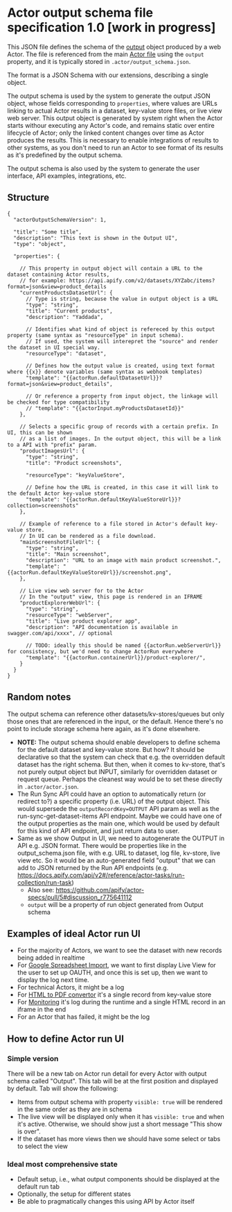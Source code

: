 # Actor output schema file specification 1.0 [work in progress]

This JSON file defines the schema of the [output](../README.md#output) object produced by a web Actor.
The file is referenced from the main [Actor file](./ACTOR_FILE.md) using the `output` property,
and it is typically stored in `.actor/output_schema.json`.

The format is a JSON Schema with our extensions, describing a single object.

The output schema is used by the system to generate the
output JSON object,
whose fields corresponding to `properties`, where values are URLs linking to actual Actor results in a dataset, key-value store files, or live view web server.
This output object is generated by system right when the Actor starts withour executing any Actor's code,
and remains static over entire lifecycle of Actor; only the linked content changes over time as Actor produces the results.
This is necessary to enable integrations of results to other systems, as you don't need to run an Actor
to see format of its results as it's predefined by the output schema.

The output schema is also used by the system to generate the user interface, API examples, integrations, etc.

## Structure

```jsonc
{
  "actorOutputSchemaVersion": 1,
 
  "title": "Some title",
  "description": "This text is shown in the Output UI",
  "type": "object",
  
  "properties": {
  
    // This property in output object will contain a URL to the dataset containing Actor results,
    // for example: https://api.apify.com/v2/datasets/XYZabc/items?format=json&view=product_details
    "currentProductsDatasetUrl": {
      // Type is string, because the value in output object is a URL
      "type": "string",
      "title": "Current products",
      "description": "Yaddada",
      
      // Identifies what kind of object is refereced by this output property (same syntax as "resourceType" in input schema).
      // If used, the system will interepret the "source" and render the dataset in UI special way.
      "resourceType": "dataset",
      
      // Defines how the output value is created, using text format where {{x}} denote variables (same syntax as webhook templates)
      "template": "{{actorRun.defaultDatasetUrl}}?format=json&view=product_details",
      
      // Or reference a property from input object, the linkage will be checked for type compatibility
      // "template": "{{actorInput.myProductsDatasetId}}"
    },

    // Selects a specific group of records with a certain prefix. In UI, this can be shown
    // as a list of images. In the output object, this will be a link to a API with "prefix" param.
    "productImagesUrl": {
      "type": "string",
      "title": "Product screenshots",
      
      "resourceType": "keyValueStore",

      // Define how the URL is created, in this case it will link to the default Actor key-value store
      "template": "{{actorRun.defaultKeyValueStoreUrl}}?collection=screenshots"
    },
    
    // Example of reference to a file stored in Actor's default key-value store.
    // In UI can be rendered as a file download.
    "mainScreenshotFileUrl": {
      "type": "string",
      "title": "Main screenshot",
      "description": "URL to an image with main product screenshot.",
      "template": "{{actorRun.defaultKeyValueStoreUrl}}/screenshot.png",
    },

    // Live view web server for to the Actor
    // In the "output" view, this page is rendered in an IFRAME
    "productExplorerWebUrl": {
      "type": "string",
      "resourceType": "webServer",
      "title": "Live product explorer app",
      "description": "API documentation is available in swagger.com/api/xxxx", // optional
      
      // TODO: ideally this should be named {{actorRun.webServerUrl}} for consistency, but we'd need to change ActorRun everywhere
      "template": "{{actorRun.containerUrl}}/product-explorer/", 
    }
  }
}
```


## Random notes

The output schema can reference other datasets/kv-stores/queues
but only those ones that are referenced in the input, or the default. Hence
there's no point to include storage schema here again, as it's done elsewhere.

- **NOTE:** The output schema should enable developers to define schema for the
  default dataset and key-value store. But how? It should be declarative
  so that the system can check that e.g. the overridden default dataset
  has the right schema. But then, when it comes to kv-store, that's not purely
  output object but INPUT, similarly for overridden dataset or request queue.
  Perhaps the cleanest way would be to set these directly in `.actor/actor.json`.
- The Run Sync API could have an option to automatically return (or redirect to?)
  a specific property (i.e. URL) of the output object.
  This would supersede the `outputRecordKey=OUTPUT` API param as well as
  the run-sync-get-dataset-items API endpoint.
  Maybe we could have one of the output properties as the main one,
  which would be used by default for this kind of API endpoint, and just return
  data to user.
- Same as we show Output in UI, we need to autogenerate the OUTPUT in API e.g. JSON format.
  There would be properties like in the output_schema.json file, with e.g. URL to dataset,
  log file, kv-store, live view etc. So it would be an auto-generated field "output"
  that we can add to JSON returned by the Run API endpoints
  (e.g. https://docs.apify.com/api/v2#/reference/actor-tasks/run-collection/run-task)
  - Also see: https://github.com/apify/actor-specs/pull/5#discussion_r775641112
  - `output` will be a property of run object generated from Output schema



## Examples of ideal Actor run UI

- For the majority of Actors, we want to see the dataset with new records being added in realtime
- For [Google Spreadsheet Import](https://apify.com/lukaskrivka/google-sheets),
  we want to first display Live View for the user to set up OAUTH, and once 
   this is set up, then we want to display the log next time.
- For technical Actors, it might be a log
- For [HTML to PDF convertor](https://apify.com/jancurn/url-to-pdf) it's a single record from key-value store
- For [Monitoring](https://apify.com/apify/monitoring-runner) it's log during the runtime and a single HTML record in an iframe in the end
- For an Actor that has failed, it might be the log

## How to define Actor run UI

### Simple version

There will be a new tab on Actor run detail for every Actor with output schema called "Output".
This tab will be at the first position and displayed by default. Tab will show the following:
- Items from output schema with property `visible: true` will be rendered in the same order
  as they are in schema
- The live view will be displayed only when it has `visible: true` and when it's active.
  Otherwise, we should show just a short message "This show is over".
- If the dataset has more views then we should have some select or tabs to select the view

### Ideal most comprehensive state

- Default setup, i.e., what output components should be displayed at the default run tab
- Optionally, the setup for different states
- Be able to pragmatically changes this using API by Actor itself
